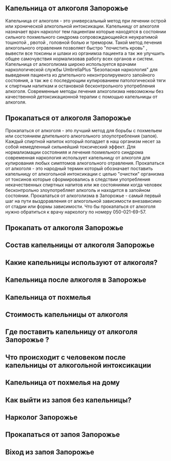 
## Капельница от алкоголя Запорожье

Капельница от алкоголя - это универсальный метод при лечении острой или хронической алкогольной интоксикации. Капельницу от алкоголя назначает врач нарколог тем пациентам которые находятся в состоянии сильного похмельного синдрома сопровождающиейся неукратимой тошнотой , рвотой , головной болью и тремором. Такой метод лечения алкогольного отравления позволяет быстро "почистить кровь" , вывести все токсины и шлаки из органимза пациента а так же улучшить общее самочувствия нормализовав работу всех органов и систем. Капельница от алкоголизма широко используется врачами наркологической службы UmbrellaPlus "Безопасная наркология" для выведения пациента из длительного неконтролируемого запойного состояния, а так же с последующим купированием патологической тяги к спиртным напиткам и остановкой бесконтрольного употребления алкоголя. Современные методы лечения алкоголизма невозможны без качественной детоксикационной терапии с помощью капельницы от алкоголя.

## Прокапаться от алкоголя Запорожье

Прокапаться от алкоголя - это лучший метод для борьбы с похмельем или состоянием длительного алкогольного злоупотребления (запоя). Каждый спиртной напиток который попадает в наш организм несет за собой немедленный сильнейший токсический эффект. Для нормализмации состоянияя и лечения похмельного синдрома современная наркология использует капельницу от алкоголя для купирования любых симптомов алкогольного отравления. Прокапаться от алкоголя - это народный термин который обозначает поставить капельницу от алкогольной интоксикации с целью "очистки" организма от токсинов которые сформировались в следствии употребления некачественных спиртных напитов или же состояниями когда человек бесконтрольно злоупотребляет алкоголь и находится в запойном состоянии. Прокапаться от алкоголизма в Запорожье - самый первый шаг на пути выздоравления от алкогольной зависимости внезависимо от стадии или формы зависимости. Что бы прокапаться от алкоголя нужно обратиться к врачу наркологу по номеру 050-021-69-57.

## Прокапать от алкоголя Запорожье

## Состав капельницы от алкоголя Запорожье

## Какие капельницы используют от алкоголя?

## Капельница после алкоголя в Запорожье

## Капельница от похмелья 

## Стоимость капельницы от алкоголя

## Где поставить капельницу от алкоголя Запорожье ?

## Что происходит с человеком после капельницы от алкогольной интоксикации

## Капельница от похмелья на дому

## Как выйти из запоя без капельницы?

## Нарколог Запорожье

## Прокапаться от запоя Запорожье

## Віход из запоя Запорожье
